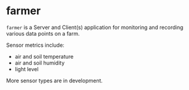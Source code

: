 # farmer

`farmer` is a Server and Client(s) application for monitoring and recording various data points on a farm.

Sensor metrics include:

- air and soil temperature
- air and soil humidity
- light level

More sensor types are in development.
